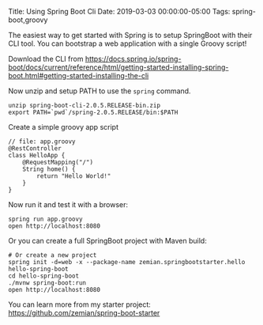 Title: Using Spring Boot Cli
Date: 2019-03-03 00:00:00-05:00
Tags: spring-boot,groovy



The easiest way to get started with Spring is to setup SpringBoot with
their CLI tool. You can bootstrap a web application with a single Groovy
script!

Download the CLI from
<https://docs.spring.io/spring-boot/docs/current/reference/html/getting-started-installing-spring-boot.html#getting-started-installing-the-cli>

Now unzip and setup PATH to use the `spring` command.

    unzip spring-boot-cli-2.0.5.RELEASE-bin.zip
    export PATH=`pwd`/spring-2.0.5.RELEASE/bin:$PATH

Create a simple groovy app script

    // file: app.groovy
    @RestController
    class HelloApp {
        @RequestMapping("/")
        String home() {
            return "Hello World!"
        }
    }

Now run it and test it with a browser:

    spring run app.groovy
    open http://localhost:8080

Or you can create a full SpringBoot project with Maven build:

    # Or create a new project
    spring init -d=web -x --package-name zemian.springbootstarter.hello hello-spring-boot
    cd hello-spring-boot
    ./mvnw spring-boot:run
    open http://localhost:8080

You can learn more from my starter project:
<https://github.com/zemian/spring-boot-starter>

